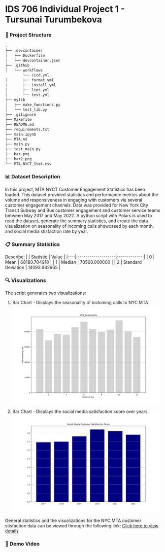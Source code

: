 
# IDS 706 Individual Project 1 - Tursunai Turumbekova

### 📂 Project Structure
```
.
├── .devcontainer
│   ├── Dockerfile
│   └── devcontainer.json
├── .github
│   └── workflows
        └── cicd.yml
│       ├── format.yml
│       ├── install.yml
│       ├── lint.yml
│       └── test.yml
├── mylib
│   ├── make_functions.py
│   └── test_lib.py
├── .gitignore
├── Makefile
├── README.md
├── requirements.txt
├── main.ipynb
├── MTA.md
├── main.py
├── test_main.py
├── bar.png
├── bar2.png
└── MTA_NYCT_Stat.csv
```

### 📊 Dataset Description
In this project, MTA NYCT Customer Engagement Statistics has been loaded. This dataset provided statistics and performance metrics about the volume and responsiveness in engaging with customers via several customer engagement channels. Data was provided for New York City Transit Subway and Bus customer engagement and customer service teams between May 2017 and May 2022. A python script with Polars is used to read the dataset, generate the summary statistics, and create the data visualization on seasonality of incoming calls showcased by each month, and social media stisfaction rate by year.

### 📋 Summary Statistics 

Describe:
|    | Statistic          |   Value      |
|---:|:-------------------|-------------:|
|  0 | Mean               | 68180.704918 |
|  1 | Median             | 70568.000000 |
|  2 | Standard Deviation | 14093.932965 |


### 🔍 Visualizations
The script generates two visualizations:

1. Bar Chart - Displays the seasonality of incloming calls to NYC MTA.
![MTA_bar1](bar.png)

2. Bar Chart - Displays the social media satisfaction score over years
![MTA_bar2](bar2.png)

General statistics and the visualizations for the NYC MTA customer stisfaction data can be viewed through the following link:
[Click here to view details](MTA.md)

### 🎥 Demo Video



